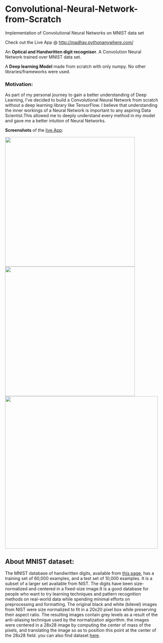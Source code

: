 # Convolutional-Neural-Network-from-Scratch
Implementation of Convolutional Neural Networks on MNIST data set 

Check out the Live App @ http://madhav.pythonanywhere.com/



An **Optical and Handwritten digit recogniser**. A Convolution Neural Network trained over MNIST data set. 

A **Deep learning Model** made from scratch with only numpy. No other libraries/frameworks were used. 

### Motivation:
As part of my personal journey to gain a better understanding of Deep Learning, I’ve decided to build a Convolutional Neural Network from scratch without a deep learning library like TensorFlow. I believe that understanding the inner workings of a Neural Network is important to any aspiring Data Scientist.This allowed me to deeply understand every method in my model and gave me a better intution of Neural Networks.

**Screenshots** of the [live App](http://madhav.pythonanywhere.com/):


<img src="https://user-images.githubusercontent.com/27866638/55739815-73978b00-5a47-11e9-8a81-f967ab9edf97.png" width = "425"><img src="https://user-images.githubusercontent.com/27866638/55740311-6fb83880-5a48-11e9-8578-cf0f03cc7b1b.png" width = "425"><img src="https://user-images.githubusercontent.com/27866638/55740223-3da6d680-5a48-11e9-8614-d984f024afe3.png" width = "500">


## About MNIST dataset:
The MNIST database of handwritten digits, available from [this page](http://yann.lecun.com/exdb/mnist/), has a training set of 60,000 examples, and a test set of 10,000 examples. It is a subset of a larger set available from NIST. The digits have been size-normalized and centered in a fixed-size image.It is a good database for people who want to try learning techniques and pattern recognition methods on real-world data while spending minimal efforts on preprocessing and formatting. The original black and white (bilevel) images from NIST were size normalized to fit in a 20x20 pixel box while preserving their aspect ratio. The resulting images contain grey levels as a result of the anti-aliasing technique used by the normalization algorithm. the images were centered in a 28x28 image by computing the center of mass of the pixels, and translating the image so as to position this point at the center of the 28x28 field. you can also find dataset [here](https://github.com/madhavambati/Convolutional-Neural-Network-with-Numpy/tree/master/model).
